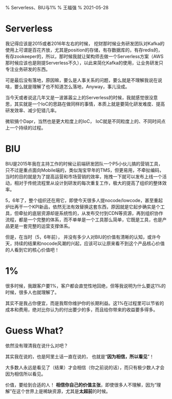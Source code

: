 % Serverless、BIU与1%
% 王福强
% 2021-05-28


# Serverless

我记得应该是2015或者2016年左右的时候， 挖财那时候业务研发团队对Kafka的使用上可谓是百花齐放，尤其是position的存储，有存数据库的，有存redis的，有存zookeeper的，所以，那时候我就让架构师去做一个Serverless方案（AWS那时候应该也是刚提Serverless不久），以此来简化Kafka的使用，让业务研发只专注业务研发的东西。

可是最后没有落地，原因嘛，要么是人事关系的问题，要么就是不理解我说在说啥，要么就是理解了也不知道怎么落地，Anyway，事儿没成。

当今天或者说这几年又是一波甚嚣尘上的Serverless的时候，我就感觉很没意思，其实就是一个IoC的思路在做同样的事情，本质上就是要简化研发难度、提高研发效率、减少犯错几率。

微软搞个Dapr，当然也是更大粒度上的IoC， IoC就是不同粒度上的、不同时间点上一个持续的过程。

# BIU

BIU是2015年我在主持工作的时候让前端研发团队一个P5小伙儿搞的营销工具，只不过是重点面向Mobile端的，类似淘宝早年的TMS，但更易用，不牵扯编码，当时的目的就是为了提高运营和市场营销的效率，拖拽一下就可以发布上线一个活动，相对于传统流程里从设计到研发的每次重复工作，极大的提高了组织的整体效率。

5，6年了，整个组织还在用它，即使今天很多人提nocode/lowcode，甚至重起炉灶再干一个KPI新品，依然无法有效替换这套东西，原因就是它起步确实是个工具，但牵扯的底层资源却是系统性的，从发布交付到CDN等资源，再到组织协作流程，都是一个完整的体系，而不单单是一个工具那么简单，它既是工具，也是产品更是一套完整的运营支撑体系。

但是，在当时（5，6年前）， 并没有多少人对BIU的价值有清晰的认知，或许今天，持续的结果和nocode风潮的兴起，应该可以让原来看不到这个产品核心价值的人看到它的核心价值吧！

# 1%

很多时候，我跟客户要1%，客户都会直觉性地回绝，但等我说明为什么要这1%的时候，很多人也就理解了。

其实不是我占你便宜，而是我帮你维护你的长期利益。这1%在过程里可以节省的成本和费用，绝对比你认为的付出要少的多，而且给你带来的收益要多得多。

# Guess What?

依然没有理清我在说什么对吧？ 

其实我在说的，也是阿里土话一直在说的， 也就是“**因为相信，所以看见**”！

大多数人永远是看见了（结果）才会相信（你之前说的话），而只有极少数人才会因为相信所以看见。

价值，要给到合适的人！ **相信你自己的价值主张**，即使很多人不理解，因为“理解”在这个世界上是稀缺资源，尤其是**太超前**的时候。




